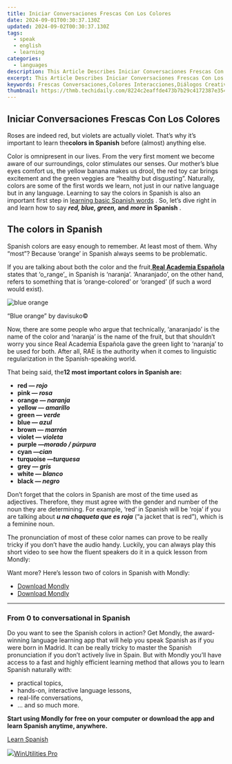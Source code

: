 ```yaml
---
title: Iniciar Conversaciones Frescas Con Los Colores
date: 2024-09-01T00:30:37.130Z
updated: 2024-09-02T00:30:37.130Z
tags:
  - speak
  - english
  - learning
categories:
  - languages
description: This Article Describes Iniciar Conversaciones Frescas Con Los Colores
excerpt: This Article Describes Iniciar Conversaciones Frescas Con Los Colores
keywords: Frescas Conversaciones,Colores Interacciones,Diálogos Creativos,Conexiones Visuales,Comunicaciones Vivas,Conexiones Psicológicas,Diálogo Emocional
thumbnail: https://thmb.techidaily.com/8224c2eaffde473b7b29c4172387e354997fe7d2a767ebc186d1a15d8b28408a.jpg
---
```


## Iniciar Conversaciones Frescas Con Los Colores

 Roses are indeed red, but violets are actually violet. That’s why it’s important to learn the**colors in Spanish** before (almost) anything else.

 Color is omnipresent in our lives. From the very first moment we become aware of our surroundings, color stimulates our senses. Our mother’s blue eyes comfort us, the yellow banana makes us drool, the red toy car brings excitement and the green veggies are “healthy but disgusting”. Naturally, colors are some of the first words we learn, not just in our native language but in any language. Learning to say the colors in Spanish is also an important first step in [learning basic Spanish words](https://shop.mondly.com/affiliate.php?ACCOUNT=ATISTUDI&AFFILIATE=108875&PATH=https://www.mondly.com?AFFILIATE=108875) . So, let’s dive right in and learn how to say **_red, blue, green,_ and** **_more_ in Spanish** .

## The colors in Spanish

 Spanish colors are easy enough to remember. At least most of them. Why “most”? Because ‘orange’ in Spanish always seems to be problematic.

 If you are talking about both the color and the fruit,[**Real Academia Española**](https://www.rae.es/) states that ‘o_range’_ in Spanish is ‘naranja’. ‘Anaranjado’, on the other hand, refers to something that is ‘orange-colored’ or ‘oranged’ (if such a word would exist).

![blue orange](https://edge.mondly.com/blog/wp-content/uploads/2021/04/blue-orange-960x640.jpg "Learn The Colors In Spanish – Quick Pronunciation Guide 2")

 “Blue orange” by davisuko©

 Now, there are some people who argue that technically, ‘anaranjado’ is the name of the color and ‘naranja’ is the name of the fruit, but that shouldn’t worry you since Real Academia Española gave the green light to ‘naranja’ to be used for both. After all, RAE is the authority when it comes to linguistic regularization in the Spanish-speaking world.

 That being said, the**12 most important colors in Spanish are:**

* **red — _rojo_**
* **pink — _rosa_**
* **orange — _naranja_**
* **yellow — _amarillo_**
* **green — _verde_**
* **blue — _azul_**
* **brown — _marrón_**
* **violet — _violeta_**
* **purple —_morado / púrpura_**
* **cyan —_cian_**
* **turquoise —_turquesa_**
* **grey — _gris_**
* **white — _blanco_**
* **black — _negro_**

 Don’t forget that the colors in Spanish are most of the time used as adjectives. Therefore, they must agree with the gender and number of the noun they are determining. For example, ‘red’ in Spanish will be ‘roja’ if you are talking about **_u_ _na chaqueta que es roja_**  (“a jacket that is red”), which is a feminine noun.

 The pronunciation of most of these color names can prove to be really tricky if you don’t have the audio handy. Luckily, you can always play this short video to see how the fluent speakers do it in a quick lesson from Mondly:

Want more? Here’s lesson two of colors in Spanish with Mondly:

* [Download Mondly](https://www.facebook.com/sharer/sharer.php?u=https%3A%2F%2Fwww.mondly.com%2Fblog%2Fcolors-in-spanish%2F&t=Learn+the+Colors+in+Spanish+%E2%80%93+Quick+Pronunciation+Guide "Share on Facebook")
* [Download Mondly](https://shop.mondly.com/affiliate.php?ACCOUNT=ATISTUDI&AFFILIATE=108875&PATH=https://www.mondly.com?AFFILIATE=108875)

---

### From 0 to conversational in Spanish

 Do you want to see the Spanish colors in action? Get Mondly, the award-winning language learning app that will help you speak Spanish as if you were born in Madrid. It can be really tricky to master the Spanish pronunciation if you don’t actively live in Spain. But with Mondly you’ll have access to a fast and highly efficient learning method that allows you to learn Spanish naturally with:

* practical topics,
* hands-on, interactive language lessons,
* real-life conversations,
* … and so much more.

 **Start using Mondly for free on your computer or download the app and learn Spanish anytime, anywhere.**

[Learn Spanish](https://adjt.mondly.com/5ixfg4k?campaign=blog-post-id-5782&fallback=https%3A%2F%2Fapp.mondly.com%3Futm%5Fmedium%3Dblog%5Fblog-post-id-5782%26utm%5Fsource%3Dblog-post-id-5782&redirect%5Fmacos=https%3A%2F%2Fapp.mondly.com%3Futm%5Fmedium%3Dblog%5Fblog-post-id-5782%26utm%5Fsource%3Dblog-post-id-5782&redirect%5Fandroid=https%3A%2F%2Fplay.google.com%2Fstore%2Fapps%2Fdetails%3Fid%3Dcom.atistudios.mondly.languages%3Futm%5Fmedium%3Dblog%5Fblog-post-id-5782%26utm%5Fsource%3Dblog-post-id-5782&redirect%5Fios=https%3A%2F%2Fapps.apple.com%2Fapp%2Fapple-store%2Fid987873536%3Fpt%3D78954800%26ct%3Dblog-post-id-5782%26mt%3D8 "Learn Spanish")

<ins class="adsbygoogle"
     style="display:block"
     data-ad-format="autorelaxed"
     data-ad-client="ca-pub-7571918770474297"
     data-ad-slot="1223367746"></ins>



<ins class="adsbygoogle"
     style="display:block"
     data-ad-client="ca-pub-7571918770474297"
     data-ad-slot="8358498916"
     data-ad-format="auto"
     data-full-width-responsive="true"></ins>



<!-- affiliate ads begin -->
<a href="https://secure.2checkout.com/order/checkout.php?PRODS=4665597&QTY=1&AFFILIATE=108875&CART=1"><img src="https://www.pcclean.io/wp-content/uploads/2018/03/winutilities-box-130521.png" border="0">WinUtilities Pro</a>
<!-- affiliate ads end -->